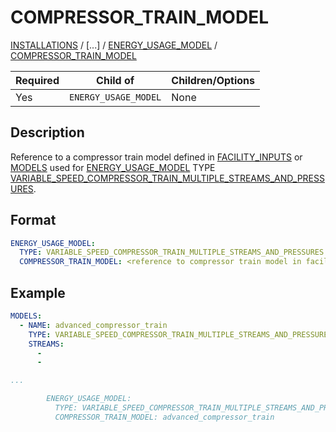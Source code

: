 # COMPRESSOR_TRAIN_MODEL

[INSTALLATIONS](/about/references/keywords/INSTALLATIONS.md) /
[...] / 
[ENERGY_USAGE_MODEL](/about/references/keywords/ENERGY_USAGE_MODEL.md) /
[COMPRESSOR_TRAIN_MODEL](/about/references/keywords/COMPRESSOR_TRAIN_MODEL.md)

| Required   | Child of                  | Children/Options                   |
|------------|---------------------------|------------------------------------|
| Yes        | `ENERGY_USAGE_MODEL`      | None                               |

## Description
Reference to a compressor train model defined in [FACILITY_INPUTS](/about/references/keywords/FACILITY_INPUTS.md) or 
[MODELS](/about/references/keywords/MODELS.md) used for [ENERGY_USAGE_MODEL](/about/references/keywords/ENERGY_USAGE_MODEL.md) 
TYPE [VARIABLE_SPEED_COMPRESSOR_TRAIN_MULTIPLE_STREAMS_AND_PRESSURES](/about/modelling/setup/models/compressor_modelling/compressor_models_types/variable_speed_compressor_train_model_with_multiple_streams_and_pressures.md).

## Format
~~~~~~~~yaml
ENERGY_USAGE_MODEL:
  TYPE: VARIABLE_SPEED_COMPRESSOR_TRAIN_MULTIPLE_STREAMS_AND_PRESSURES
  COMPRESSOR_TRAIN_MODEL: <reference to compressor train model in facility inputs or models of compressor type>
~~~~~~~~

## Example
~~~~~~~~yaml
MODELS:
  - NAME: advanced_compressor_train
    TYPE: VARIABLE_SPEED_COMPRESSOR_TRAIN_MULTIPLE_STREAMS_AND_PRESSURES
    STREAMS:
      -
      -

...

        ENERGY_USAGE_MODEL:
          TYPE: VARIABLE_SPEED_COMPRESSOR_TRAIN_MULTIPLE_STREAMS_AND_PRESSURES
          COMPRESSOR_TRAIN_MODEL: advanced_compressor_train
~~~~~~~~

